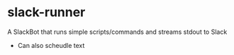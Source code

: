 # slack-runner
A SlackBot that runs simple scripts/commands and streams stdout to Slack
* Can also scheudle text